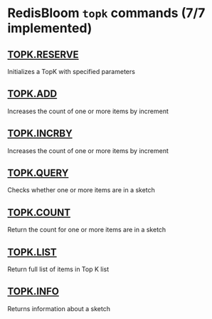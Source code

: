 # RedisBloom `topk` commands (7/7 implemented)

## [TOPK.RESERVE](https://redis.io/commands/topk.reserve/)

Initializes a TopK with specified parameters

## [TOPK.ADD](https://redis.io/commands/topk.add/)

Increases the count of one or more items by increment

## [TOPK.INCRBY](https://redis.io/commands/topk.incrby/)

Increases the count of one or more items by increment

## [TOPK.QUERY](https://redis.io/commands/topk.query/)

Checks whether one or more items are in a sketch

## [TOPK.COUNT](https://redis.io/commands/topk.count/)

Return the count for one or more items are in a sketch

## [TOPK.LIST](https://redis.io/commands/topk.list/)

Return full list of items in Top K list

## [TOPK.INFO](https://redis.io/commands/topk.info/)

Returns information about a sketch



